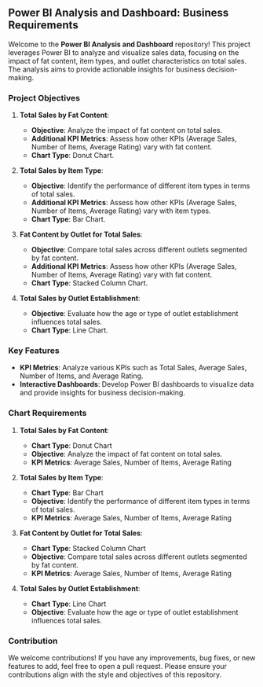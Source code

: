 ## Power BI Analysis and Dashboard: Business Requirements

Welcome to the **Power BI Analysis and Dashboard** repository! This project leverages Power BI to analyze and visualize sales data, focusing on the impact of fat content, item types, and outlet characteristics on total sales. The analysis aims to provide actionable insights for business decision-making.

### Project Objectives

1. **Total Sales by Fat Content**:
   - **Objective**: Analyze the impact of fat content on total sales.
   - **Additional KPI Metrics**: Assess how other KPIs (Average Sales, Number of Items, Average Rating) vary with fat content.
   - **Chart Type**: Donut Chart.
   
2. **Total Sales by Item Type**:
   - **Objective**: Identify the performance of different item types in terms of total sales.
   - **Additional KPI Metrics**: Assess how other KPIs (Average Sales, Number of Items, Average Rating) vary with item types.
   - **Chart Type**: Bar Chart.
   
3. **Fat Content by Outlet for Total Sales**:
   - **Objective**: Compare total sales across different outlets segmented by fat content.
   - **Additional KPI Metrics**: Assess how other KPIs (Average Sales, Number of Items, Average Rating) vary with fat content.
   - **Chart Type**: Stacked Column Chart.
   
4. **Total Sales by Outlet Establishment**:
   - **Objective**: Evaluate how the age or type of outlet establishment influences total sales.
   - **Chart Type**: Line Chart.

### Key Features

- **KPI Metrics**: Analyze various KPIs such as Total Sales, Average Sales, Number of Items, and Average Rating.
- **Interactive Dashboards**: Develop Power BI dashboards to visualize data and provide insights for business decision-making.

### Chart Requirements

1. **Total Sales by Fat Content**:
   - **Chart Type**: Donut Chart
   - **Objective**: Analyze the impact of fat content on total sales.
   - **KPI Metrics**: Average Sales, Number of Items, Average Rating

2. **Total Sales by Item Type**:
   - **Chart Type**: Bar Chart
   - **Objective**: Identify the performance of different item types in terms of total sales.
   - **KPI Metrics**: Average Sales, Number of Items, Average Rating

3. **Fat Content by Outlet for Total Sales**:
   - **Chart Type**: Stacked Column Chart
   - **Objective**: Compare total sales across different outlets segmented by fat content.
   - **KPI Metrics**: Average Sales, Number of Items, Average Rating

4. **Total Sales by Outlet Establishment**:
   - **Chart Type**: Line Chart
   - **Objective**: Evaluate how the age or type of outlet establishment influences total sales.

### Contribution
We welcome contributions! If you have any improvements, bug fixes, or new features to add, feel free to open a pull request. Please ensure your contributions align with the style and objectives of this repository.

